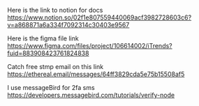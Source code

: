 Here is the link to notion for docs https://www.notion.so/02f1e807559440069acf3982728603c6?v=a868871a6a334f7092314c30403e9567

Here is the figma file link https://www.figma.com/files/project/106614002/iTrends?fuid=883908423761824838

Catch free stmp email on this link https://ethereal.email/messages/64ff3829cda5e75b15508af5

I use messageBird for 2fa sms https://developers.messagebird.com/tutorials/verify-node
